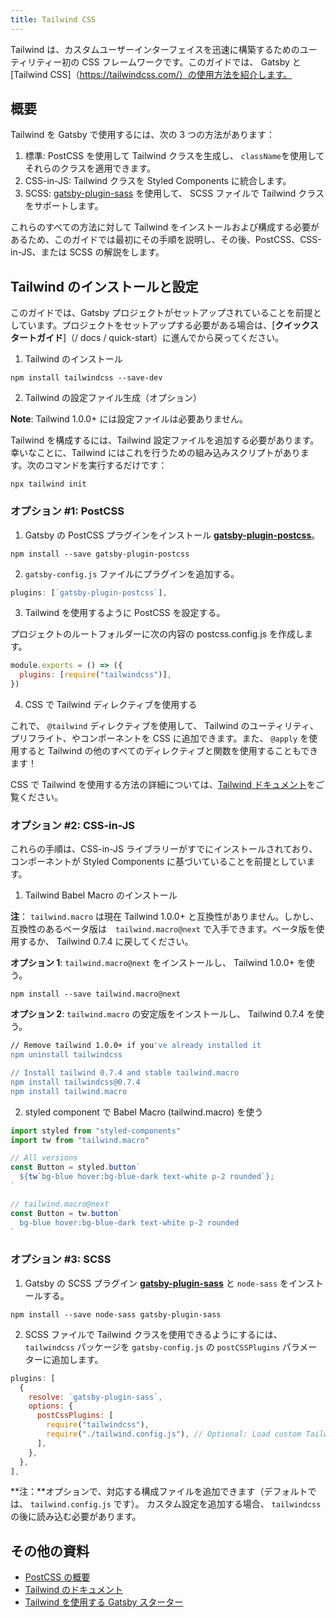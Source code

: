 ```yaml
---
title: Tailwind CSS
---
```


Tailwind は、カスタムユーザーインターフェイスを迅速に構築するためのユーティリティー初の CSS フレームワークです。このガイドでは、 Gatsby と[Tailwind CSS]（https://tailwindcss.com/）の使用方法を紹介します。

## 概要

Tailwind を Gatsby で使用するには、次の 3 つの方法があります：

1. 標準: PostCSS を使用して Tailwind クラスを生成し、 `className`を使用してそれらのクラスを適用できます。
2. CSS-in-JS: Tailwind クラスを Styled Components に統合します。
3. SCSS: [gatsby-plugin-sass](/packages/gatsby-plugin-sass) を使用して、 SCSS ファイルで Tailwind クラスをサポートします。

これらのすべての方法に対して Tailwind をインストールおよび構成する必要があるため、このガイドでは最初にその手順を説明し、その後、PostCSS、CSS-in-JS、または SCSS の解説をします。

## Tailwind のインストールと設定

このガイドでは、Gatsby プロジェクトがセットアップされていることを前提としています。プロジェクトをセットアップする必要がある場合は、[**クイックスタートガイド**]（/ docs / quick-start）に進んでから戻ってください。

1. Tailwind のインストール

```shell
npm install tailwindcss --save-dev
```

2. Tailwind の設定ファイル生成（オプション）

**Note**: Tailwind 1.0.0+ には設定ファイルは必要ありません。

Tailwind を構成するには、Tailwind 設定ファイルを追加する必要があります。幸いなことに、Tailwind にはこれを行うための組み込みスクリプトがあります。次のコマンドを実行するだけです：

```shell
npx tailwind init
```

### オプション #1: PostCSS

1.  Gatsby の PostCSS プラグインをインストール [**gatsby-plugin-postcss**](/packages/gatsby-plugin-postcss)。

```shell
npm install --save gatsby-plugin-postcss
```

2. `gatsby-config.js` ファイルにプラグインを追加する。

```javascript:title=gatsby-config.js
plugins: [`gatsby-plugin-postcss`],
```

3. Tailwind を使用するように PostCSS を設定する。

プロジェクトのルートフォルダーに次の内容の postcss.config.js を作成します。

```javascript:title=postcss.config.js
module.exports = () => ({
  plugins: [require("tailwindcss")],
})
```

4. CSS で Tailwind ディレクティブを使用する

これで、 `@tailwind` ディレクティブを使用して、 Tailwind のユーティリティ、プリフライト、やコンポーネントを CSS に追加できます。また、 `@apply` を使用すると Tailwind の他のすべてのディレクティブと関数を使用することもできます！

CSS で Tailwind を使用する方法の詳細については、[Tailwind ドキュメント](https://tailwindcss.com/docs/installation#3-use-tailwind-in-your-css)をご覧ください。

### オプション #2: CSS-in-JS

これらの手順は、CSS-in-JS ライブラリーがすでにインストールされており、コンポーネントが Styled Components に基づいていることを前提としています。

1. Tailwind Babel Macro のインストール

**注**： `tailwind.macro` は現在 Tailwind 1.0.0+ と互換性がありません。しかし、互換性のあるベータ版は　`tailwind.macro@next` で入手できます。ベータ版を使用するか、 Tailwind 0.7.4 に戻してください。

**オプション 1**: `tailwind.macro@next` をインストールし、 Tailwind 1.0.0+ を使う。

```shell
npm install --save tailwind.macro@next
```

**オプション 2**: `tailwind.macro` の安定版をインストールし、 Tailwind 0.7.4 を使う。

```bash
// Remove tailwind 1.0.0+ if you've already installed it
npm uninstall tailwindcss

// Install tailwind 0.7.4 and stable tailwind.macro
npm install tailwindcss@0.7.4
npm install tailwind.macro
```

2. styled component で Babel Macro (tailwind.macro) を使う

```javascript
import styled from "styled-components"
import tw from "tailwind.macro"

// All versions
const Button = styled.button`
  ${tw`bg-blue hover:bg-blue-dark text-white p-2 rounded`};
`

// tailwind.macro@next
const Button = tw.button`
  bg-blue hover:bg-blue-dark text-white p-2 rounded
`
```

### オプション #3: SCSS

1. Gatsby の SCSS プラグイン [**gatsby-plugin-sass**](/packages/gatsby-plugin-sass) と `node-sass` をインストールする。

```shell
npm install --save node-sass gatsby-plugin-sass
```

2. SCSS ファイルで Tailwind クラスを使用できるようにするには、 `tailwindcss` パッケージを `gatsby-config.js` の `postCSSPlugins` パラメーターに追加します。

```javascript:title=gatsby-config.js
plugins: [
  {
    resolve: `gatsby-plugin-sass`,
    options: {
      postCssPlugins: [
        require("tailwindcss"),
        require("./tailwind.config.js"), // Optional: Load custom Tailwind CSS configuration
      ],
    },
  },
],
```

**注：**オプションで、対応する構成ファイルを追加できます（デフォルトでは、 `tailwind.config.js` です）。
カスタム設定を追加する場合、 `tailwindcss` の後に読み込む必要があります。

## その他の資料

- [PostCSS の概要](https://www.smashingmagazine.com/2015/12/introduction-to-postcss/)
- [Tailwind のドキュメント](https://tailwindcss.com/)
- [Tailwind を使用する Gatsby スターター](/starters/?c=Styling%3ATailwind&v=2)
